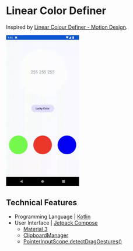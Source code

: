 # Linear Color Definer

Inspired by [Linear Colour Definer - Motion Design](https://dribbble.com/shots/19479207-Linear-Colour-Definer-Motion-Design).

<img src="app_demo.gif" width="200" />

## Technical Features

- Programming Language | [Kotlin](https://kotlinlang.org/) 
- User Interface | [Jetpack Compose](https://developer.android.com/jetpack/compose)
  - [Material 3](https://m3.material.io/)
  - [ClipboardManager](https://developer.android.com/reference/kotlin/androidx/compose/ui/platform/ClipboardManager)
  - [PointerInputScope.detectDragGestures()](https://developer.android.com/reference/kotlin/androidx/compose/foundation/gestures/package-summary#(androidx.compose.ui.input.pointer.PointerInputScope).detectDragGestures(kotlin.Function1,kotlin.Function0,kotlin.Function0,kotlin.Function2))
